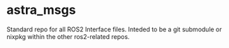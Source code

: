 # astra\_msgs

Standard repo for all ROS2 Interface files.
Inteded to be a git submodule or nixpkg within the other ros2-related repos.
